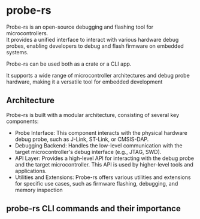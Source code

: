 # probe-rs

Probe-rs is an open-source debugging and flashing tool for microcontrollers.  
It provides a unified interface to interact with various hardware debug probes, enabling developers to debug and flash firmware on embedded systems.  

Probe-rs can be used both as a crate or a CLI app.  

It supports a wide range of microcontroller architectures and debug probe hardware, making it a versatile tool for embedded development

## Architecture

Probe-rs is built with a modular architecture, consisting of several key components:

- Probe Interface: This component interacts with the physical hardware debug probe, such as J-Link, ST-Link, or CMSIS-DAP.
- Debugging Backend: Handles the low-level communication with the target microcontroller's debug interface (e.g., JTAG, SWD).
- API Layer: Provides a high-level API for interacting with the debug probe and the target microcontroller. This API is used by higher-level tools and applications.
- Utilities and Extensions: Probe-rs offers various utilities and extensions for specific use cases, such as firmware flashing, debugging, and memory inspection

## probe-rs CLI commands and their importance
